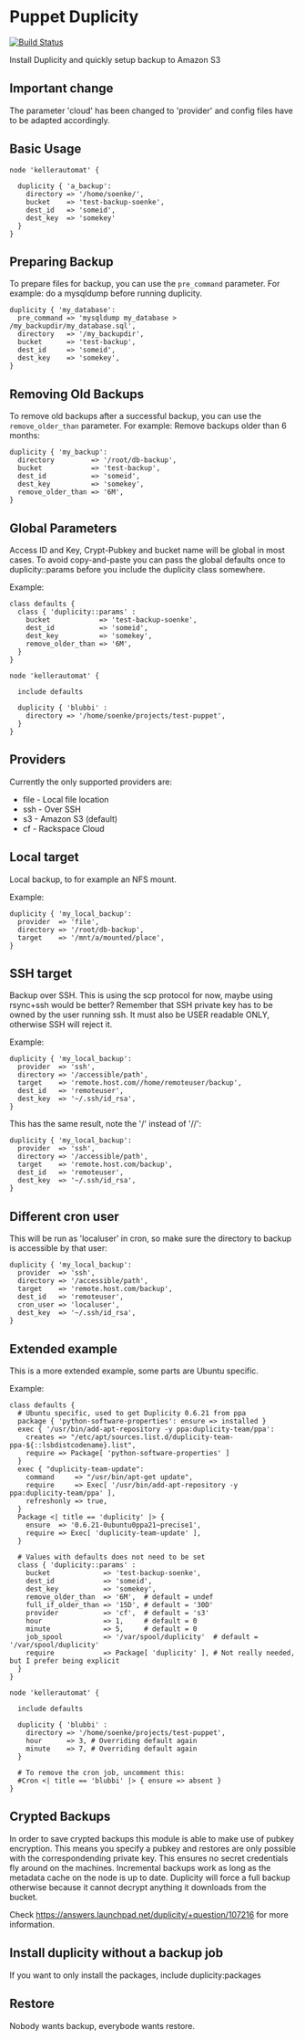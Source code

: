 Puppet Duplicity
================

[![Build Status](https://travis-ci.org/batchman82/puppet-duplicity.png)](https://travis-ci.org/batchman82/puppet-duplicity)

Install Duplicity and quickly setup backup to Amazon S3

Important change
----------------
The parameter 'cloud' has been changed to 'provider' and config files have to be adapted accordingly.

Basic Usage
-----------
    node 'kellerautomat' {

      duplicity { 'a_backup':
        directory => '/home/soenke/',
        bucket    => 'test-backup-soenke',
        dest_id   => 'someid',
        dest_key  => 'somekey'
      }
    }

Preparing Backup
----------------

To prepare files for backup, you can use the ```pre_command``` parameter.
For example: do a mysqldump before running duplicity.

    duplicity { 'my_database':
      pre_command => 'mysqldump my_database > /my_backupdir/my_database.sql',
      directory   => '/my_backupdir',
      bucket      => 'test-backup',
      dest_id     => 'someid',
      dest_key    => 'somekey',
    }

Removing Old Backups
--------------------

To remove old backups after a successful backup, you can use the ```remove_older_than``` parameter.
For example: Remove backups older than 6 months:

    duplicity { 'my_backup':
      directory         => '/root/db-backup',
      bucket            => 'test-backup',
      dest_id           => 'someid',
      dest_key          => 'somekey',
      remove_older_than => '6M',
    }

Global Parameters
-----------------

Access ID and Key, Crypt-Pubkey and bucket name will be global in most cases. To avoid copy-and-paste
you can pass the global defaults once to duplicity::params before you include the duplicity class somewhere.

Example:

    class defaults {
      class { 'duplicity::params' :
        bucket            => 'test-backup-soenke',
        dest_id           => 'someid',
        dest_key          => 'somekey',
        remove_older_than => '6M',
      }
    }

    node 'kellerautomat' {

      include defaults

      duplicity { 'blubbi' :
        directory => '/home/soenke/projects/test-puppet',
      }
    }

Providers
---------
Currently the only supported providers are:
 * file  - Local file location
 * ssh   - Over SSH
 * s3    - Amazon S3 (default)
 * cf    - Rackspace Cloud

Local target
------------
Local backup, to for example an NFS mount.

Example:

    duplicity { 'my_local_backup':
      provider  => 'file',
      directory => '/root/db-backup',
      target    => '/mnt/a/mounted/place',
    }

SSH target
----------
Backup over SSH. This is using the scp protocol for now, 
maybe using rsync+ssh would be better?
Remember that SSH private key has to be owned by the user running ssh.
It must also be USER readable ONLY, otherwise SSH will reject it.

Example:

    duplicity { 'my_local_backup':
      provider  => 'ssh',
      directory => '/accessible/path',
      target    => 'remote.host.com//home/remoteuser/backup',
      dest_id   => 'remoteuser',
      dest_key  => '~/.ssh/id_rsa',
    }

This has the same result, note the '/' instead of '//':

    duplicity { 'my_local_backup':
      provider  => 'ssh',
      directory => '/accessible/path',
      target    => 'remote.host.com/backup',
      dest_id   => 'remoteuser',
      dest_key  => '~/.ssh/id_rsa',
    }

Different cron user
-------------------
This will be run as 'localuser' in cron, so make sure the directory to 
backup is accessible by that user:

    duplicity { 'my_local_backup':
      provider  => 'ssh',
      directory => '/accessible/path',
      target    => 'remote.host.com/backup',
      dest_id   => 'remoteuser',
      cron_user => 'localuser',
      dest_key  => '~/.ssh/id_rsa',
    }

Extended example
----------------
This is a more extended example, some parts are Ubuntu specific.

Example:

    class defaults {
      # Ubuntu specific, used to get Duplicity 0.6.21 from ppa
      package { 'python-software-properties': ensure => installed }
      exec { '/usr/bin/add-apt-repository -y ppa:duplicity-team/ppa':
        creates => "/etc/apt/sources.list.d/duplicity-team-ppa-${::lsbdistcodename}.list",
        require => Package[ 'python-software-properties' ]
      }
      exec { "duplicity-team-update":
        command     => "/usr/bin/apt-get update",
        require     => Exec[ '/usr/bin/add-apt-repository -y ppa:duplicity-team/ppa' ],
        refreshonly => true,
      }
      Package <| title == 'duplicity' |> { 
        ensure  => '0.6.21-0ubuntu0ppa21~precise1',
        require => Exec[ 'duplicity-team-update' ],
      }
      
      # Values with defaults does not need to be set
      class { 'duplicity::params' :
        bucket             => 'test-backup-soenke',
        dest_id            => 'someid',
        dest_key           => 'somekey',
        remove_older_than  => '6M',  # default = undef
        full_if_older_than => '15D', # default = '30D'
        provider           => 'cf',  # default = 's3'
        hour               => 1,     # default = 0
        minute             => 5,     # default = 0
        job_spool          => '/var/spool/duplicity'  # default = '/var/spool/duplicity'
        require            => Package[ 'duplicity' ], # Not really needed, but I prefer being explicit
      }
    }

    node 'kellerautomat' {
     
      include defaults
      
      duplicity { 'blubbi' :
        directory => '/home/soenke/projects/test-puppet',
        hour      => 3, # Overriding default again
        minute    => 7, # Overriding default again
      }
      
      # To remove the cron job, uncomment this:
      #Cron <| title == 'blubbi' |> { ensure => absent }
    }

Crypted Backups
---------------

In order to save crypted backups this module is able to make use of pubkey encryption.
This means you specify a pubkey and restores are only possible with the correspondending
private key. This ensures no secret credentials fly around on the machines. Incremental backups
work as long as the metadata cache on the node is up to date. Duplicity will force a full backup
otherwise because it cannot decrypt anything it downloads from the bucket.

Check https://answers.launchpad.net/duplicity/+question/107216 for more information.

Install duplicity without a backup job
--------------------------------------

If you want to only install the packages, include duplicity:packages

Restore
-------

Nobody wants backup, everybode wants restore. 
